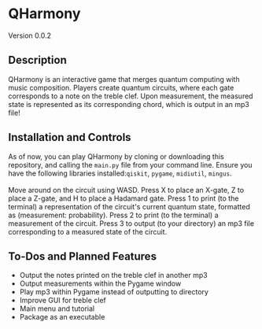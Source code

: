 # QHarmony
Version 0.0.2

## Description
QHarmony is an interactive game that merges quantum computing with music composition. Players create quantum circuits, where each gate corresponds to a note on the treble clef.
Upon measurement, the measured state is represented as its corresponding chord, which is output in an mp3 file!

## Installation and Controls
As of now, you can play QHarmony by cloning or downloading this repository, and calling the ```main.py``` file from your command line.
Ensure you have the following libraries installed:```qiskit```, ```pygame```, ```midiutil```, ```mingus```.
<br/> <br/>
Move around on the circuit using WASD. Press X to place an X-gate, Z to place a Z-gate, and H to place a Hadamard gate.
Press 1 to print (to the terminal) a representation of the circuit's current quantum state, formatted as (measurement: probability).
Press 2 to print (to the terminal) a measurement of the circuit.
Press 3 to output (to your directory) an mp3 file corresponding to a measured state of the circuit.

## To-Dos and Planned Features
- Output the notes printed on the treble clef in another mp3
- Output measurements within the Pygame window
- Play mp3 within Pygame instead of outputting to directory
- Improve GUI for treble clef
- Main menu and tutorial
- Package as an executable

